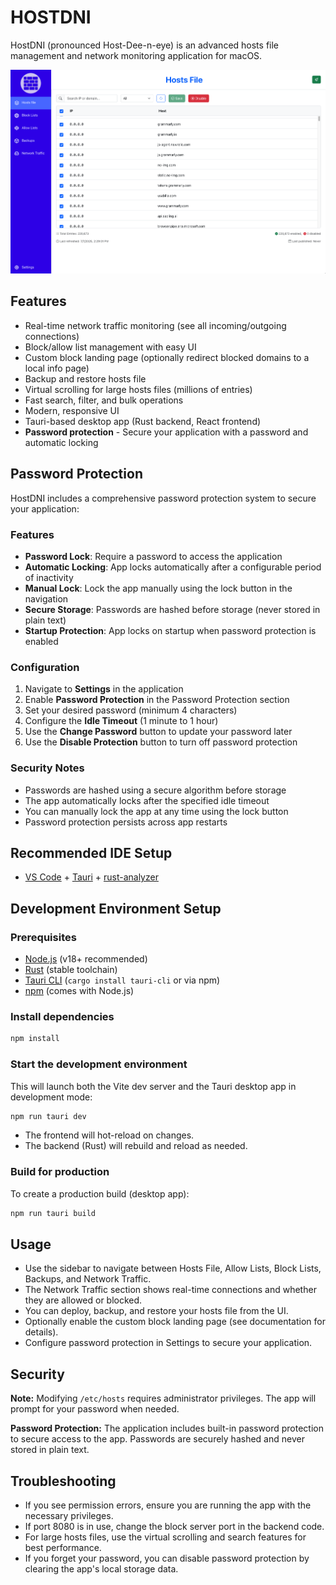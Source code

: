 # HOSTDNI

HostDNI (pronounced Host-Dee-n-eye) is an advanced hosts file management and network monitoring application for macOS.

![HostDNI Application Screenshot](./appscreenshot.png)

## Features

- Real-time network traffic monitoring (see all incoming/outgoing connections)
- Block/allow list management with easy UI
- Custom block landing page (optionally redirect blocked domains to a local info page)
- Backup and restore hosts file
- Virtual scrolling for large hosts files (millions of entries)
- Fast search, filter, and bulk operations
- Modern, responsive UI
- Tauri-based desktop app (Rust backend, React frontend)
- **Password protection** - Secure your application with a password and automatic locking

## Password Protection

HostDNI includes a comprehensive password protection system to secure your application:

### Features
- **Password Lock**: Require a password to access the application
- **Automatic Locking**: App locks automatically after a configurable period of inactivity
- **Manual Lock**: Lock the app manually using the lock button in the navigation
- **Secure Storage**: Passwords are hashed before storage (never stored in plain text)
- **Startup Protection**: App locks on startup when password protection is enabled

### Configuration
1. Navigate to **Settings** in the application
2. Enable **Password Protection** in the Password Protection section
3. Set your desired password (minimum 4 characters)
4. Configure the **Idle Timeout** (1 minute to 1 hour)
5. Use the **Change Password** button to update your password later
6. Use the **Disable Protection** button to turn off password protection

### Security Notes
- Passwords are hashed using a secure algorithm before storage
- The app automatically locks after the specified idle timeout
- You can manually lock the app at any time using the lock button
- Password protection persists across app restarts

## Recommended IDE Setup

- [VS Code](https://code.visualstudio.com/) + [Tauri](https://marketplace.visualstudio.com/items?itemName=tauri-apps.tauri-vscode) + [rust-analyzer](https://marketplace.visualstudio.com/items?itemName=rust-lang.rust-analyzer)

## Development Environment Setup

### Prerequisites

- [Node.js](https://nodejs.org/) (v18+ recommended)
- [Rust](https://www.rust-lang.org/tools/install) (stable toolchain)
- [Tauri CLI](https://tauri.app/v1/guides/getting-started/prerequisites/) (`cargo install tauri-cli` or via npm)
- [npm](https://www.npmjs.com/) (comes with Node.js)

### Install dependencies

```bash
npm install
```

### Start the development environment

This will launch both the Vite dev server and the Tauri desktop app in development mode:

```bash
npm run tauri dev
```

- The frontend will hot-reload on changes.
- The backend (Rust) will rebuild and reload as needed.

### Build for production

To create a production build (desktop app):

```bash
npm run tauri build
```

## Usage

- Use the sidebar to navigate between Hosts File, Allow Lists, Block Lists, Backups, and Network Traffic.
- The Network Traffic section shows real-time connections and whether they are allowed or blocked.
- You can deploy, backup, and restore your hosts file from the UI.
- Optionally enable the custom block landing page (see documentation for details).
- Configure password protection in Settings to secure your application.

## Security

**Note:** Modifying `/etc/hosts` requires administrator privileges. The app will prompt for your password when needed.

**Password Protection:** The application includes built-in password protection to secure access to the app. Passwords are securely hashed and never stored in plain text.

## Troubleshooting

- If you see permission errors, ensure you are running the app with the necessary privileges.
- If port 8080 is in use, change the block server port in the backend code.
- For large hosts files, use the virtual scrolling and search features for best performance.
- If you forget your password, you can disable password protection by clearing the app's local storage data.
